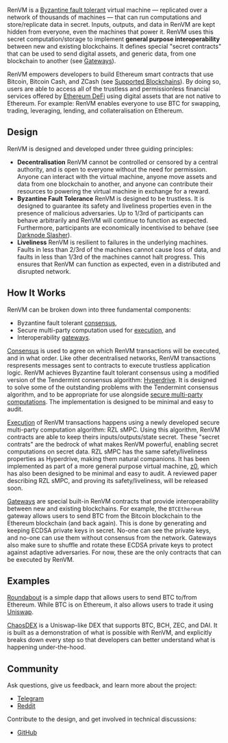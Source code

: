 RenVM is a [Byzantine fault tolerant](https://en.wikipedia.org/wiki/Byzantine_fault) virtual machine — replicated over a network of thousands of machines — that can run computations and store/replicate data in secret. Inputs, outputs, and data in RenVM are kept hidden from everyone, even the machines that power it. RenVM uses this secret computation/storage to implement **general purpose interoperability** between new and existing blockchains. It defines special "secret contracts" that can be used to send digital assets, and generic data, from one blockchain to another (see [Gateways](https://github.com/renproject/ren/wiki/Gateways)).

RenVM empowers developers to build Ethereum smart contracts that use Bitcoin, Bitcoin Cash, and ZCash (see [Supported Blockchains](https://github.com/renproject/ren/wiki/Supported-Blockchains)). By doing so, users are able to access all of the trustless and permissionless financial services offered by [Ethereum DeFi](https://defiprime.com) using digital assets that are not native to Ethereum. For example: RenVM enables everyone to use BTC for swapping, trading, leveraging, lending, and collateralisation on Ethereum.

## Design

RenVM is designed and developed under three guiding principles:

- **Decentralisation**
  RenVM cannot be controlled or censored by a central authority, and is open to everyone without the need for permission. Anyone can interact with the virtual machine, anyone move assets and data from one blockchain to another, and anyone can contribute their resources to powering the virtual machine in exchange for a reward.
- **Byzantine Fault Tolerance**
  RenVM is designed to be trustless. It is designed to guarantee its safety and liveliness properties even in the presence of malicious adversaries. Up to 1/3rd of participants can behave arbitrarily and RenVM will continue to function as expected. Furthermore, participants are economically incentivised to behave (see [Darknode Slasher](https://github.com/renproject/ren/wiki/Darknode-Slahser)).
- **Liveliness**
  RenVM is resilient to failures in the underlying machines. Faults in less than 2/3rd of the machines cannot cause loss of data, and faults in less than 1/3rd of the machines cannot halt progress. This ensures that RenVM can function as expected, even in a distributed and disrupted network.

## How It Works

RenVM can be broken down into three fundamental components:

- Byzantine fault tolerant [consensus](https://github.com/renproject/ren/wiki/Consensus),
- Secure multi-party computation used for [execution](https://github.com/renproject/ren/wiki/Execition), and
- Interoperability [gateways](https://github.com/renproject/ren/wiki/Gateways).

[Consensus](https://github.com/renproject/ren/wiki/Consensus) is used to agree on which RenVM transactions will be executed, and in what order. Like other decentralised networks, RenVM transactions respresents messages sent to contracts to execute trustless application logic. RenVM achieves Byzantine fault tolerant consensus using a modified version of the Tendermint consensus algorithm: [Hyperdrive](https://github.com/renproject/hyperdrive/wiki). It is designed to solve some of the outstanding problems with the Tendermint consensus algorithm, and to be appropriate for use alongside [secure multi-party computations](https://en.wikipedia.org/wiki/Secure_multi-party_computation). The implementation is designed to be minimal and easy to audit.

[Execution](https://github.com/renproject/ren/wiki/Execution) of RenVM transactions happens using a newly developed secure multi-party computation algorithm: RZL sMPC. Using this algorithm, RenVM contracts are able to keep theirs inputs/outputs/state secret. These "secret contrats" are the bedrock of what makes RenVM powerful, enabling secret computations on secret data. RZL sMPC has the same safety/liveliness properties as Hyperdrive, making them natural companions. It has been implemented as part of a more general purpose virtual machine, [z0](https://github.com/renproject/z0), which has also been designed to be minimal and easy to audit. A reviewed paper describing RZL sMPC, and proving its safety/liveliness, will be released soon.

[Gateways](https://github.com/renproject/ren/wiki/Gateways) are special built-in RenVM contracts that provide interoperability between new and existing blockchains. For example, the `BTCEthereum` gateway allows users to send BTC from the Bitcoin blockchain to the Ethereum blockchain (and back again). This is done by generating and keeping ECDSA private keys in secret. No-one can see the private keys, and no-one can use them without consensus from the network. Gateways also make sure to shuffle and rotate these ECDSA private keys to protect against adaptive adversaries. For now, these are the only contracts that can be executed by RenVM.

## Examples

[Roundabout](https://roundabout.exchange) is a simple dapp that allows users to send BTC to/from Ethereum. While BTC is on Ethereum, it also allows users to trade it using [Uniswap](https://uniswap.exchange/swap?inputCurrency=0x88c64a7d2ecc882d558dd16abc1537515a78bb7d?outputCurrency=0xa0b86991c6218b36c1d19d4a2e9eb0ce3606eb48?theme=light).

[ChaosDEX](https://chaosdex.renproject.io) is a Uniswap-like DEX that supports BTC, BCH, ZEC, and DAI. It is built as a demonstration of what is possible with RenVM, and explicitly breaks down every step so that developers can better understand what is happening under-the-hood.

## Community

Ask questions, give us feedback, and learn more about the project:

- [Telegram](https://t.me/renproject)
- [Reddit](https://reddit.com/r/RenProject)

Contribute to the design, and get involved in technical discussions:

- [GitHub](https://github.com/renproject/ren/issues)